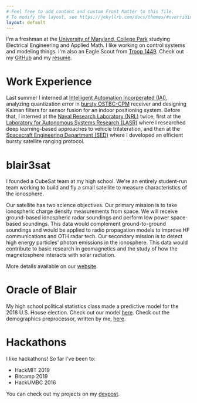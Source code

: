 ```yaml
---
# Feel free to add content and custom Front Matter to this file.
# To modify the layout, see https://jekyllrb.com/docs/themes/#overriding-theme-defaults
layout: default
---
```


I'm a freshman at the [University of Maryland, College Park](https://umd.edu/) studying Electrical Engineering and Applied Math. I like working on control systems and modeling things. I'm also an Eagle Scout from [Troop 1449](https://rockville1449.mytroop.us). Check out my [GitHub](https://github.com/rytse) and my [résumé](Resume.pdf).

# Work Experience

Last summer I interned at [Intelligent Automation Incorperated (IAI)](https://www.i-a-i.com/), analyzing quantization error in [bursty OSTBC-CPM](https://ieeexplore.ieee.org/abstract/document/1578339) receiver and designing Kalman filters for sensor fusion for an indoor positioning system. Before that, I interned at the [Naval Research Laboratory (NRL)](https://www.nrl.navy.mil/) twice, first at the [Laboratory for Autonomous Systems Research (LASR)](https://www.nrl.navy.mil/lasr/) where I researched deep learning-based approaches to vehicle trilateration, and then at the [Spacecraft Engineering Department (SED)](https://www.nrl.navy.mil/sed/) where I developed an efficient bursty satellite ranging protocol.

# blair3sat

I founded a CubeSat team at my high school. We're an entirely student-run team working to build and fly a small satellite to measure characteristics of the ionosphere.

Our satellite has two science objectives. Our primary mission is to take ionospheric charge density measurements from space. We will receive ground-based ionospheric radar soundings and perform low power space-based soundings. This data would complement ground-to-ground soundings and would be applied to radio propagation models to improve HF communications and OTH radar tech. Our secondary mission is to detect high energy particles' photon emissions in the ionosphere. This data would contribute to basic research in geomagnetics and the study of how the magnetosphere interacts with solar radiation.

More details available on our [website](https://www.blair3sat.com/).

# Oracle of Blair

My high school political statistics class made a predictive model for the 2018 U.S. House election. Check out our model [here](https://polistat.mbhs.edu/). Check out the demographics preprocessor, written by me, [here](https://github.com/rytse/blairvoyance).

# Hackathons

I like hackathons! So far I've been to:

* HackMIT 2019  
* Bitcamp 2019
* HackUMBC 2016

You can check out my projects on my [devpost](https://devpost.com/rytse).
